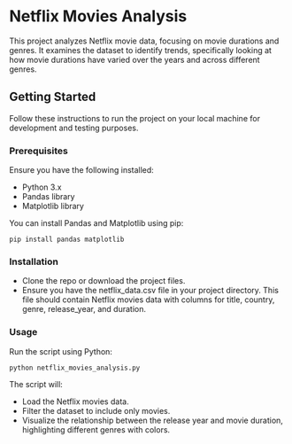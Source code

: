 # Netflix Movies Analysis

This project analyzes Netflix movie data, focusing on movie durations and genres. It examines the dataset to identify trends, specifically looking at how movie durations have varied over the years and across different genres.

## Getting Started

Follow these instructions to run the project on your local machine for development and testing purposes.

### Prerequisites

Ensure you have the following installed:

- Python 3.x
- Pandas library
- Matplotlib library

You can install Pandas and Matplotlib using pip:

```pip install pandas matplotlib```

### Installation
- Clone the repo or download the project files.
- Ensure you have the netflix_data.csv file in your project directory. This file should contain Netflix movies data with columns for title, country, genre, release_year, and duration.

### Usage
Run the script using Python:

```python netflix_movies_analysis.py```

The script will:

- Load the Netflix movies data.
- Filter the dataset to include only movies.
- Visualize the relationship between the release year and movie duration, highlighting different genres with colors.
